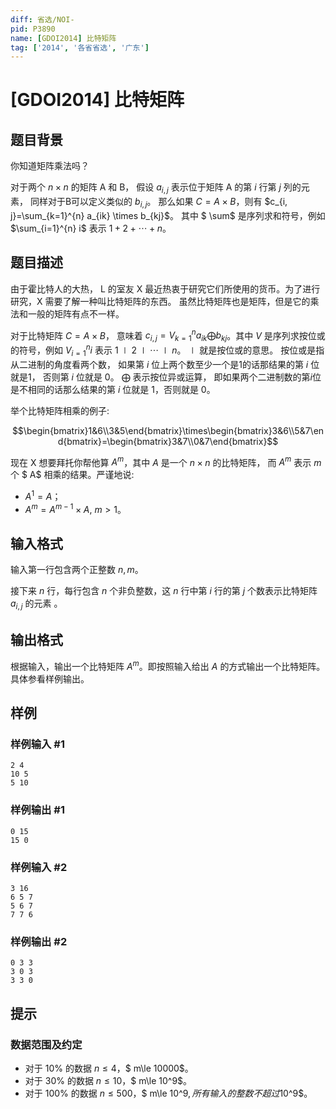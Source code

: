 ```yaml
---
diff: 省选/NOI-
pid: P3890
name: [GDOI2014] 比特矩阵
tag: ['2014', '各省省选', '广东']
---
```

# [GDOI2014] 比特矩阵
## 题目背景

你知道矩阵乘法吗？

对于两个 $n\times n$ 的矩阵 A 和 B， 假设 $a_{i, j}$ 表示位于矩阵 A 的第 $i$ 行第 $j$ 列的元素， 同样对于B可以定义类似的 $b_{i,j}$。 那么如果 $C = A \times B$，则有 $c_{i, j}=\sum_{k=1}^{n} a_{ik} \times b_{kj}$。 其中 $ \sum$ 是序列求和符号，例如 $\sum_{i=1}^{n} i$ 表示 $1 + 2 + \cdots + n$。

## 题目描述

由于霍比特人的大热， L 的室友 X 最近热衷于研究它们所使用的货币。为了进行研究，X 需要了解一种叫比特矩阵的东西。 虽然比特矩阵也是矩阵，但是它的乘法和一般的矩阵有点不一样。

对于比特矩阵 $C = A \times B$， 意味着 $c_{i,j} = V_{k=1}^{n}a_{ik} \bigoplus b_{kj}$。其中 $V$ 是序列求按位或的符号，例如 $V_{i=1}^{n} i$ 表示 $1 \mid 2 \mid \cdots \mid n$。 $\mid$ 就是按位或的意思。 按位或是指从二进制的角度看两个数， 如果第 $i$ 位上两个数至少一个是1的话那结果的第 $i$ 位就是1， 否则第 $i$ 位就是 $0$。 $\bigoplus$ 表示按位异或运算， 即如果两个二进制数的第$i$位是不相同的话那么结果的第 $i$ 位就是 $1$，否则就是 $0$。

举个比特矩阵相乘的例子:

$$\begin{bmatrix}1&6\\3&5\end{bmatrix}\times\begin{bmatrix}3&6\\5&7\end{bmatrix}=\begin{bmatrix}3&7\\0&7\end{bmatrix}$$

现在 X 想要拜托你帮他算 $A^{m}$，其中 $A$ 是一个 $n\times n$ 的比特矩阵， 而 $A^{m}$ 表示 $m$ 个 $ A$ 相乘的结果。严谨地说:

- $A^{1}=A$；
- $A^{m}=A^{m-1}\times A,\ m>1$。

## 输入格式

输入第一行包含两个正整数 $n,m$。

接下来 $n$ 行，每行包含 $n$ 个非负整数，这 $n$ 行中第 $i$ 行的第 $j$ 个数表示比特矩阵 $a_{i,j}$ 的元素 。

## 输出格式

根据输入，输出一个比特矩阵 $A^{m}$。即按照输入给出 $A$ 的方式输出一个比特矩阵。 具体参看样例输出。

## 样例

### 样例输入 #1
```
2 4
10 5
5 10

```
### 样例输出 #1
```
0 15
15 0

```
### 样例输入 #2
```
3 16
6 5 7
5 6 7
7 7 6

```
### 样例输出 #2
```
0 3 3
3 0 3
3 3 0

```
## 提示

### 数据范围及约定

- 对于 $10\%$ 的数据 $n\le 4$，$ m\le 10000$。
- 对于 $30\%$ 的数据 $n\le 10$，$ m\le 10^9$。
- 对于 $100\%$ 的数据 $n\le 500$，$ m\le 10^9$, 所有输入的整数不超过$10^9$。

